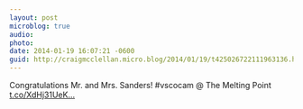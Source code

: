 ```yaml
---
layout: post
microblog: true
audio: 
photo: 
date: 2014-01-19 16:07:21 -0600
guid: http://craigmcclellan.micro.blog/2014/01/19/t425026722111963136.html
---
```

Congratulations Mr. and Mrs. Sanders! #vscocam @ The Melting Point [t.co/XdHj31UeK...](http://t.co/XdHj31UeK1)
